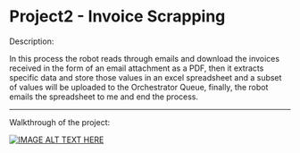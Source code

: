 # Project2 - Invoice Scrapping


Description: 

In this process the robot reads through emails and download the invoices received in the form of an email attachment as a PDF, then it extracts specific data and store those values in an excel spreadsheet and a subset of values will be uploaded to the Orchestrator Queue, finally, the robot emails the spreadsheet to me and end the process.
	
______________________________________________________________________________________________________________________________

Walkthrough of the project: 

[![IMAGE ALT TEXT HERE](https://img.youtube.com/vi/1Qzih8pXHko/0.jpg)](https://youtu.be/1Qzih8pXHko)

